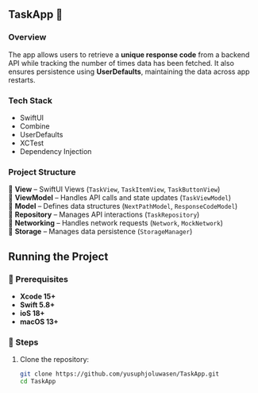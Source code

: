 ## TaskApp 🚀

### Overview  
The app allows users to retrieve a **unique response code** from a backend API while tracking the number of times data has been fetched. It also ensures persistence using **UserDefaults**, maintaining the data across app restarts. 

### Tech Stack  
- SwiftUI  
- Combine
- UserDefaults  
- XCTest  
- Dependency Injection

### Project Structure  
📂 **View** – SwiftUI Views (`TaskView`, `TaskItemView`, `TaskButtonView`)  
📂 **ViewModel** – Handles API calls and state updates (`TaskViewModel`)  
📂 **Model** – Defines data structures (`NextPathModel`, `ResponseCodeModel`)  
📂 **Repository** – Manages API interactions (`TaskRepository`)  
📂 **Networking** – Handles network requests (`Network`, `MockNetwork`)  
📂 **Storage** – Manages data persistence (`StorageManager`)  

## Running the Project  

### 📌 Prerequisites  
- **Xcode 15+**  
- **Swift 5.8+**
- **ioS 18+**  
- **macOS 13+**  

### 📌 Steps  
1. Clone the repository:  
   ```sh
   git clone https://github.com/yusuphjoluwasen/TaskApp.git
   cd TaskApp

